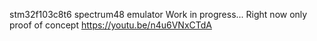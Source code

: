 stm32f103c8t6  spectrum48  emulator
Work in progress... Right now only proof of concept
https://youtu.be/n4u6VNxCTdA
